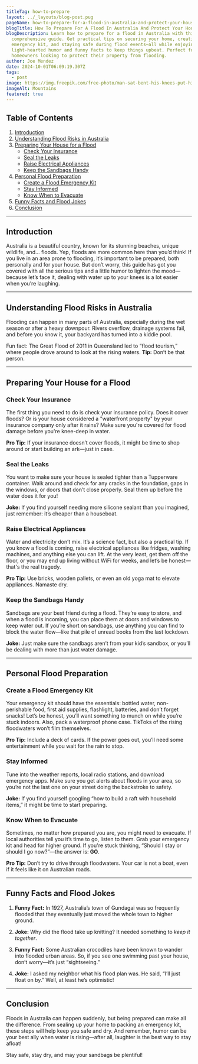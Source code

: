 ```yaml
---
titleTag: how-to-prepare
layout: ../_layouts/blog-post.pug
pageName: how-to-prepare-for-a-flood-in-australia-and-protect-your-house
blogTitle: How To Prepare For A Flood In Australia And Protect Your House
blogDescription: Learn how to prepare for a flood in Australia with this
  comprehensive guide. Get practical tips on securing your home, creating an
  emergency kit, and staying safe during flood events—all while enjoying some
  light-hearted humor and funny facts to keep things upbeat. Perfect for
  homeowners looking to protect their property from flooding.
author: Joe Mendez
date: 2024-10-01T06:09:19.307Z
tags:
  - post
image: https://img.freepik.com/free-photo/man-sat-bent-his-knees-put-his-hands-his-head-base-tree-surrounded-by-water_1150-16340.jpg?t=st=1729141974~exp=1729145574~hmac=1a2bd1249f6734c2c3c4d7fb13296c27d71b69a20cbed5872ca4146245153d47&w=2000
imageAlt: Mountains
featured: true
---
```

## **Table of Contents**

1. [Introduction](#introduction)
2. [Understanding Flood Risks in Australia](#understanding-flood-risks-in-australia)
3. [Preparing Your House for a Flood](#preparing-your-house-for-a-flood)
   - [Check Your Insurance](#check-your-insurance)
   - [Seal the Leaks](#seal-the-leaks)
   - [Raise Electrical Appliances](#raise-electrical-appliances)
   - [Keep the Sandbags Handy](#keep-the-sandbags-handy)
4. [Personal Flood Preparation](#personal-flood-preparation)
   - [Create a Flood Emergency Kit](#create-a-flood-emergency-kit)
   - [Stay Informed](#stay-informed)
   - [Know When to Evacuate](#know-when-to-evacuate)
5. [Funny Facts and Flood Jokes](#funny-facts-and-flood-jokes)
6. [Conclusion](#conclusion)

---

## Introduction

Australia is a beautiful country, known for its stunning beaches, unique wildlife, and... floods. Yep, floods are more common here than you’d think! If you live in an area prone to flooding, it’s important to be prepared, both personally and for your house. But don’t worry, this guide has got you covered with all the serious tips and a little humor to lighten the mood—because let’s face it, dealing with water up to your knees is a lot easier when you’re laughing.

---

## Understanding Flood Risks in Australia

Flooding can happen in many parts of Australia, especially during the wet season or after a heavy downpour. Rivers overflow, drainage systems fail, and before you know it, your backyard has turned into a kiddie pool. 

Fun fact: The Great Flood of 2011 in Queensland led to “flood tourism,” where people drove around to look at the rising waters. **Tip:** Don’t be that person.

---

## Preparing Your House for a Flood

### Check Your Insurance

The first thing you need to do is check your insurance policy. Does it cover floods? Or is your house considered a "waterfront property" by your insurance company only after it rains? Make sure you're covered for flood damage before you're knee-deep in water.

**Pro Tip:** If your insurance doesn’t cover floods, it might be time to shop around or start building an ark—just in case.

### Seal the Leaks

You want to make sure your house is sealed tighter than a Tupperware container. Walk around and check for any cracks in the foundation, gaps in the windows, or doors that don’t close properly. Seal them up before the water does it for you!

**Joke:** If you find yourself needing more silicone sealant than you imagined, just remember: it’s cheaper than a houseboat.

### Raise Electrical Appliances

Water and electricity don’t mix. It’s a science fact, but also a practical tip. If you know a flood is coming, raise electrical appliances like fridges, washing machines, and anything else you can lift. At the very least, get them off the floor, or you may end up living without WiFi for weeks, and let’s be honest—that's the real tragedy.

**Pro Tip:** Use bricks, wooden pallets, or even an old yoga mat to elevate appliances. Namaste dry.

### Keep the Sandbags Handy

Sandbags are your best friend during a flood. They’re easy to store, and when a flood is incoming, you can place them at doors and windows to keep water out. If you’re short on sandbags, use anything you can find to block the water flow—like that pile of unread books from the last lockdown.

**Joke:** Just make sure the sandbags aren’t from your kid’s sandbox, or you’ll be dealing with more than just water damage.

---

## Personal Flood Preparation

### Create a Flood Emergency Kit

Your emergency kit should have the essentials: bottled water, non-perishable food, first aid supplies, flashlight, batteries, and don’t forget snacks! Let’s be honest, you’ll want something to munch on while you’re stuck indoors. Also, pack a waterproof phone case. TikToks of the rising floodwaters won’t film themselves.

**Pro Tip:** Include a deck of cards. If the power goes out, you’ll need some entertainment while you wait for the rain to stop.

### Stay Informed

Tune into the weather reports, local radio stations, and download emergency apps. Make sure you get alerts about floods in your area, so you’re not the last one on your street doing the backstroke to safety.

**Joke:** If you find yourself googling “how to build a raft with household items,” it might be time to start preparing.

### Know When to Evacuate

Sometimes, no matter how prepared you are, you might need to evacuate. If local authorities tell you it’s time to go, listen to them. Grab your emergency kit and head for higher ground. If you're stuck thinking, “Should I stay or should I go now?”—the answer is: **GO**.

**Pro Tip:** Don’t try to drive through floodwaters. Your car is not a boat, even if it feels like it on Australian roads.

---

## Funny Facts and Flood Jokes

1. **Funny Fact:** In 1927, Australia’s town of Gundagai was so frequently flooded that they eventually just moved the whole town to higher ground.
   
2. **Joke:** Why did the flood take up knitting? It needed something to *keep it together*.

3. **Funny Fact:** Some Australian crocodiles have been known to wander into flooded urban areas. So, if you see one swimming past your house, don’t worry—it’s just “sightseeing.”

4. **Joke:** I asked my neighbor what his flood plan was. He said, “I’ll just float on by.” Well, at least he’s optimistic!

---

## Conclusion

Floods in Australia can happen suddenly, but being prepared can make all the difference. From sealing up your home to packing an emergency kit, these steps will help keep you safe and dry. And remember, humor can be your best ally when water is rising—after all, laughter is the best way to stay afloat!

Stay safe, stay dry, and may your sandbags be plentiful!